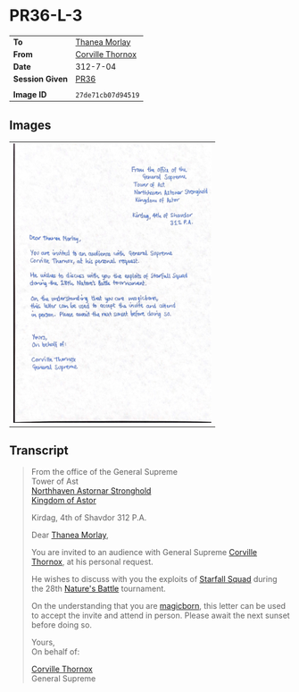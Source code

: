 # PR36-L-3

|||
| --- | --- |
| **To** | [Thanea Morlay](../characters/thanea-morlay.md) | letter.1
| **From** | [Corville Thornox](../characters/corville-thornox.md) |
| **Date** | 312-7-04 |
| **Session Given** | [PR36](../sessions/upcoming/PR36.md) |
|||
| **Image ID** | `27de71cb07d94519` |

## Images

||
|:---:|
| <img src="https://raw.githubusercontent.com/jesskelsall/astarus-images/main/letters/27de71cb07d94519.jpg" height="500" /> |

## Transcript

> From the office of the General Supreme  
> Tower of Ast  
> [Northhaven Astornar Stronghold](../places/strongholds/northhaven-astornar-stronghold.md)  
> [Kingdom of Astor](../civilisations/kingdom-of-astor/kingdom-of-astor.md)
>
> Kirdag, 4th of Shavdor 312 P.A.
>
> Dear [Thanea Morlay](../characters/thanea-morlay.md),
>
> You are invited to an audience with General Supreme [Corville Thornox](../characters/corville-thornox.md), at his personal request.
>
> He wishes to discuss with you the exploits of [Starfall Squad](../organisations/astorrel/squads/starfall-squad.md) during the 28th [Nature's Battle](../mechanics/roleplay/natures-battle.md) tournament.
>
> On the understanding that you are [magicborn](../civilisations/kingdom-of-astor/magicborn.md), this letter can be used to accept the invite and attend in person. Please await the next sunset before doing so.
>
> Yours,  
> On behalf of:
>
> [Corville Thornox](../characters/corville-thornox.md)  
> General Supreme
